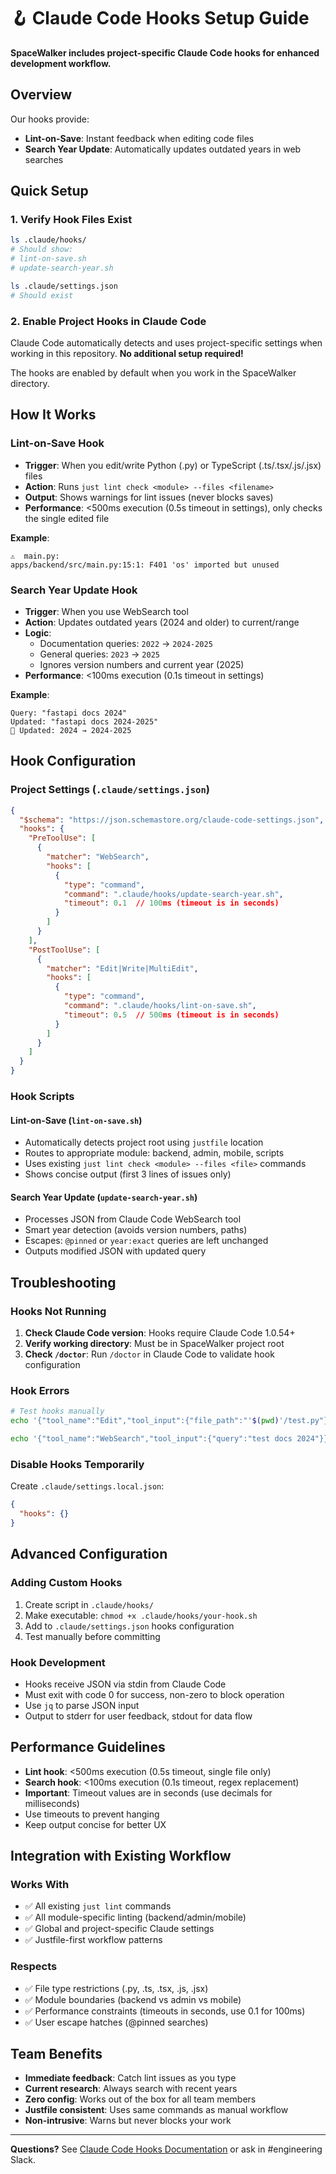 # 🪝 Claude Code Hooks Setup Guide

**SpaceWalker includes project-specific Claude Code hooks for enhanced development workflow.**

## Overview

Our hooks provide:
- **Lint-on-Save**: Instant feedback when editing code files
- **Search Year Update**: Automatically updates outdated years in web searches

## Quick Setup

### 1. Verify Hook Files Exist
```bash
ls .claude/hooks/
# Should show:
# lint-on-save.sh
# update-search-year.sh

ls .claude/settings.json
# Should exist
```

### 2. Enable Project Hooks in Claude Code

Claude Code automatically detects and uses project-specific settings when working in this repository. **No additional setup required!**

The hooks are enabled by default when you work in the SpaceWalker directory.

## How It Works

### Lint-on-Save Hook
- **Trigger**: When you edit/write Python (.py) or TypeScript (.ts/.tsx/.js/.jsx) files
- **Action**: Runs `just lint check <module> --files <filename>`
- **Output**: Shows warnings for lint issues (never blocks saves)
- **Performance**: <500ms execution (0.5s timeout in settings), only checks the single edited file

**Example**:
```
⚠️  main.py:
apps/backend/src/main.py:15:1: F401 'os' imported but unused
```

### Search Year Update Hook
- **Trigger**: When you use WebSearch tool
- **Action**: Updates outdated years (2024 and older) to current/range
- **Logic**:
  - Documentation queries: `2022` → `2024-2025`
  - General queries: `2023` → `2025`
  - Ignores version numbers and current year (2025)
- **Performance**: <100ms execution (0.1s timeout in settings)

**Example**:
```
Query: "fastapi docs 2024"
Updated: "fastapi docs 2024-2025"
📅 Updated: 2024 → 2024-2025
```

## Hook Configuration

### Project Settings (`.claude/settings.json`)
```json
{
  "$schema": "https://json.schemastore.org/claude-code-settings.json",
  "hooks": {
    "PreToolUse": [
      {
        "matcher": "WebSearch",
        "hooks": [
          {
            "type": "command",
            "command": ".claude/hooks/update-search-year.sh",
            "timeout": 0.1  // 100ms (timeout is in seconds)
          }
        ]
      }
    ],
    "PostToolUse": [
      {
        "matcher": "Edit|Write|MultiEdit",
        "hooks": [
          {
            "type": "command",
            "command": ".claude/hooks/lint-on-save.sh",
            "timeout": 0.5  // 500ms (timeout is in seconds)
          }
        ]
      }
    ]
  }
}
```

### Hook Scripts

#### Lint-on-Save (`lint-on-save.sh`)
- Automatically detects project root using `justfile` location
- Routes to appropriate module: backend, admin, mobile, scripts
- Uses existing `just lint check <module> --files <file>` commands
- Shows concise output (first 3 lines of issues only)

#### Search Year Update (`update-search-year.sh`)
- Processes JSON from Claude Code WebSearch tool
- Smart year detection (avoids version numbers, paths)
- Escapes: `@pinned` or `year:exact` queries are left unchanged
- Outputs modified JSON with updated query

## Troubleshooting

### Hooks Not Running
1. **Check Claude Code version**: Hooks require Claude Code 1.0.54+
2. **Verify working directory**: Must be in SpaceWalker project root
3. **Check `/doctor`**: Run `/doctor` in Claude Code to validate hook configuration

### Hook Errors
```bash
# Test hooks manually
echo '{"tool_name":"Edit","tool_input":{"file_path":"'$(pwd)'/test.py"}}' | .claude/hooks/lint-on-save.sh

echo '{"tool_name":"WebSearch","tool_input":{"query":"test docs 2024"}}' | .claude/hooks/update-search-year.sh
```

### Disable Hooks Temporarily
Create `.claude/settings.local.json`:
```json
{
  "hooks": {}
}
```

## Advanced Configuration

### Adding Custom Hooks
1. Create script in `.claude/hooks/`
2. Make executable: `chmod +x .claude/hooks/your-hook.sh`
3. Add to `.claude/settings.json` hooks configuration
4. Test manually before committing

### Hook Development
- Hooks receive JSON via stdin from Claude Code
- Must exit with code 0 for success, non-zero to block operation
- Use `jq` to parse JSON input
- Output to stderr for user feedback, stdout for data flow

## Performance Guidelines

- **Lint hook**: <500ms execution (0.5s timeout, single file only)
- **Search hook**: <100ms execution (0.1s timeout, regex replacement)
- **Important**: Timeout values are in seconds (use decimals for milliseconds)
- Use timeouts to prevent hanging
- Keep output concise for better UX

## Integration with Existing Workflow

### Works With
- ✅ All existing `just lint` commands
- ✅ All module-specific linting (backend/admin/mobile)
- ✅ Global and project-specific Claude settings
- ✅ Justfile-first workflow patterns

### Respects
- ✅ File type restrictions (.py, .ts, .tsx, .js, .jsx)
- ✅ Module boundaries (backend vs admin vs mobile)
- ✅ Performance constraints (timeouts in seconds, use 0.1 for 100ms)
- ✅ User escape hatches (@pinned searches)

## Team Benefits

- **Immediate feedback**: Catch lint issues as you type
- **Current research**: Always search with recent years
- **Zero config**: Works out of the box for all team members
- **Justfile consistent**: Uses same commands as manual workflow
- **Non-intrusive**: Warns but never blocks your work

---

**Questions?** See [Claude Code Hooks Documentation](https://docs.anthropic.com/en/docs/claude-code/hooks-guide) or ask in #engineering Slack.
